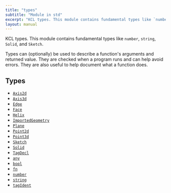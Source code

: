 ```yaml
---
title: "types"
subtitle: "Module in std"
excerpt: "KCL types. This module contains fundamental types like `number`, `string`, `Solid`, and `Sketch`. "
layout: manual
---
```


KCL types. This module contains fundamental types like `number`, `string`, `Solid`, and `Sketch`. 

Types can (optionally) be used to describe a function's arguments and returned value. They are checked when a program runs and can help avoid errors. They are also useful to help document what a function does. 



## Types

* [`Axis2d`](/docs/kcl-std/types/std-types-Axis2d)
* [`Axis3d`](/docs/kcl-std/types/std-types-Axis3d)
* [`Edge`](/docs/kcl-std/types/std-types-Edge)
* [`Face`](/docs/kcl-std/types/std-types-Face)
* [`Helix`](/docs/kcl-std/types/std-types-Helix)
* [`ImportedGeometry`](/docs/kcl-std/types/std-types-ImportedGeometry)
* [`Plane`](/docs/kcl-std/types/std-types-Plane)
* [`Point2d`](/docs/kcl-std/types/std-types-Point2d)
* [`Point3d`](/docs/kcl-std/types/std-types-Point3d)
* [`Sketch`](/docs/kcl-std/types/std-types-Sketch)
* [`Solid`](/docs/kcl-std/types/std-types-Solid)
* [`TagDecl`](/docs/kcl-std/types/std-types-TagDecl)
* [`any`](/docs/kcl-std/types/std-types-any)
* [`bool`](/docs/kcl-std/types/std-types-bool)
* [`fn`](/docs/kcl-std/types/std-types-fn)
* [`number`](/docs/kcl-std/types/std-types-number)
* [`string`](/docs/kcl-std/types/std-types-string)
* [`tagIdent`](/docs/kcl-std/types/std-types-tagIdent)

